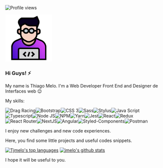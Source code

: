 ![Profile views](https://gpvc.arturio.dev/tjmelo)

<img src="https://github.com/tjmelo/tjmelo/blob/main/images/tmwd.svg" width="150" />

### Hi Guys! ⚡

My name is Thiago Melo. I'm a Web Developer Front End and Designer de Interfaces web :wink:

My skills:

![Drag Racing](https://img.shields.io/badge/HTML5-E34F26?style=for-the-badge&logo=html5&logoColor=white)![Bootstrap](https://img.shields.io/badge/Bootstrap-563D7C?style=for-the-badge&logo=bootstrap&logoColor=white)![CSS 3](https://img.shields.io/badge/CSS3-1572B6?style=for-the-badge&logo=css3&logoColor=white)![Sass](https://img.shields.io/badge/Sass-CC6699?style=for-the-badge&logo=sass&logoColor=white)![Stylus](https://img.shields.io/badge/Stylus-333333?style=for-the-badge&logo=stylus&logoColor=white)![Java Script](https://img.shields.io/badge/JavaScript-F7DF1E?style=for-the-badge&logo=javascript&logoColor=black)![Typescript](https://img.shields.io/badge/TypeScript-007ACC?style=for-the-badge&logo=typescript&logoColor=white)![Node JS](https://img.shields.io/badge/Node.js-339933?style=for-the-badge&logo=nodedotjs&logoColor=white)![NPM](https://img.shields.io/badge/npm-CB3837?style=for-the-badge&logo=npm&logoColor=white)![Yarn](https://img.shields.io/badge/Yarn-2C8EBB?style=for-the-badge&logo=yarn&logoColor=white)![Jest](https://img.shields.io/badge/Jest-C21325?style=for-the-badge&logo=jest&logoColor=white)![React](https://img.shields.io/badge/React-20232A?style=for-the-badge&logo=react&logoColor=61DAFB)![Redux](https://img.shields.io/badge/Redux-593D88?style=for-the-badge&logo=redux&logoColor=white)![React Router](https://img.shields.io/badge/React_Router-CA4245?style=for-the-badge&logo=react-router&logoColor=white)![NextJS](https://img.shields.io/badge/next.js-000000?style=for-the-badge&logo=nextdotjs&logoColor=white)![Angular](https://img.shields.io/badge/Angular-DD0031?style=for-the-badge&logo=angular&logoColor=white)![Styled-Components](https://img.shields.io/badge/styled--components-DB7093?style=for-the-badge&logo=styled-components&logoColor=white)![Postman](https://img.shields.io/badge/Postman-FF6C37?style=for-the-badge&logo=Postman&logoColor=white)


I enjoy new challenges and new code experiences.

Here, you find some little projects and useful codes snippets.

[![Tjmelo's top languages](https://github-readme-stats.vercel.app/api/top-langs/?username=tjmelo&theme=blue-green)](https://github.com/anuraghazra/github-readme-stats)
[![jmelo's github stats](https://github-readme-stats.vercel.app/api?username=tjmelo&theme=blue-green)](https://github.com/anuraghazra/github-readme-stats)


I hope it will be useful to you.
